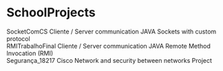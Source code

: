 # SchoolProjects
SocketComCS 
  Cliente / Server communication JAVA Sockets with custom protocol <br>
RMITrabalhoFinal
  Cliente / Server communication JAVA Remote Method Invocation (RMI) <br>
Segurança_18217
  Cisco Network and security between networks Project <br>

